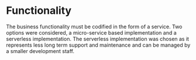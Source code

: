 # Functionality
The business functionality must be codified in the form of a service. Two options were considered, a micro-service based implementation and a serverless implementation. The serverless implementation was chosen as it represents less long term support and maintenance and can be managed by a smaller development staff.
